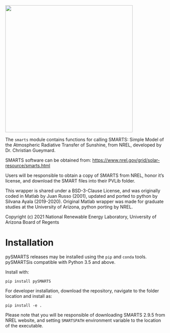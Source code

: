 <img src="docs/images/py-SMARTS.PNG" width="400">

The ``smarts`` module contains functions for calling SMARTS: Simple Model of the
Atmospheric Radiative Transfer of Sunshine, from NREL, developed by 
Dr. Christian Gueymard. 

SMARTS software can be obtained from: 
    https://www.nrel.gov/grid/solar-resource/smarts.html

Users will be responsible to obtain a copy of SMARTS  from NREL, 
honor it’s license, and download the SMART files into their PVLib folder.

This wrapper is shared under a BSD-3-Clause License, and was
originally coded in Matlab by Juan Russo (2001), updated and ported to python
by Silvana Ayala (2019-2020). Original Matlab wrapper was made for graduate studies 
at the University of Arizona, python porting by NREL.

Copyright (c) 2021 National Renewable Energy Laboratory, University of Arizona Board of Regents 

Installation
============

pySMARTS releases may be installed using the ``pip`` and ``conda`` tools. pySMARTSis compatible with Python 3.5 and above.

Install with:

    pip install pySMARTS

For developer installation, download the repository, navigate to the folder location and install as:

    pip install -e .
    
 Please note that you will be responsible of downloading SMARTS 2.9.5 from NREL website, and setting `SMARTSPATH` environment variable to the location of the executable.
 
